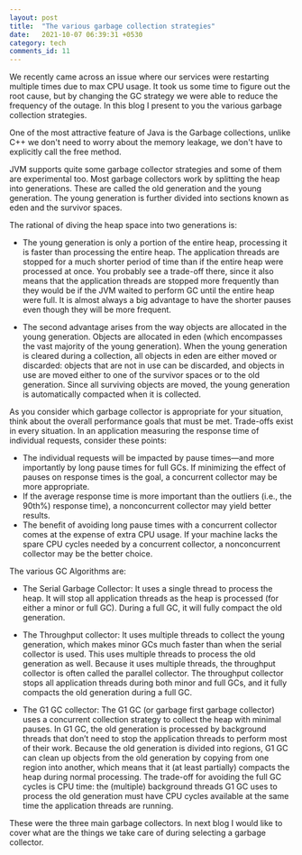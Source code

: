 ```yaml
---
layout: post
title:  "The various garbage collection strategies"
date:   2021-10-07 06:39:31 +0530
category: tech
comments_id: 11
---
```


We recently came across an issue where our services were restarting multiple times due to max CPU usage. It took us some time to figure out the root cause, but by changing the GC strategy we were able to reduce the frequency of the outage. In this blog I present to you the various garbage collection strategies.

<!--more-->

One of the most attractive feature of Java is the Garbage collections, unlike C++ we don't need to worry about the memory leakage, we don't have to explicitly call the free method.

JVM supports quite some garbage collector strategies and some of them are experimental too. Most garbage collectors work by splitting the heap into generations. These are called the old generation and the young generation. The young generation is further divided into sections known as eden and the survivor spaces.

The rational of diving the heap space into two generations is:

* The young generation is only a portion of the entire heap, processing it is faster than processing the entire heap. The application threads are stopped for a much shorter period of time than if the entire heap were processed at once. You probably see a trade-off there, since it also means that the application threads are stopped more frequently than they would be if the JVM waited to perform GC until the entire heap were full. It is almost always a big advantage to have the shorter pauses even though they will be more frequent.

* The second advantage arises from the way objects are allocated in the young generation. Objects are allocated in eden (which encompasses the vast majority of the young generation). When the young generation is cleared during a collection, all objects in eden are either moved or discarded: objects that are not in use can be discarded, and objects in use are moved either to one of the survivor spaces or to the old generation. Since all surviving objects are moved, the young generation is automatically
compacted when it is collected.

As you consider which garbage collector is appropriate for your situation, think about the overall performance goals that must be met. Trade-offs exist in every situation. In an application measuring the response time of individual requests, consider these points:

* The individual requests will be impacted by pause times—and more importantly by long pause times for full GCs. If minimizing the effect of pauses on response times is the goal, a concurrent collector may be more appropriate.
* If the average response time is more important than the outliers (i.e., the 90th%) response time), a nonconcurrent collector may yield better results.
* The benefit of avoiding long pause times with a concurrent collector comes at the expense of extra CPU usage. If your machine lacks the spare CPU cycles needed by a concurrent collector, a nonconcurrent collector may be the better choice.


The various GC Algorithms are:

*  The Serial Garbage Collector: 
It uses a single thread to process the heap. It will stop all application threads as the heap is processed (for either a minor or full GC). During a full GC, it will fully compact the old generation.

* The Throughput collector: 
It uses multiple threads to collect the young generation, which makes minor GCs much faster than when the serial collector is used. This uses multiple threads to process the old generation as well. Because it uses multiple threads, the throughput collector is often called the parallel collector. The throughput collector stops all application threads during both minor and full GCs, and it fully compacts the old generation during a full GC.

* The G1 GC collector:
The G1 GC (or garbage first garbage collector) uses a concurrent collection strategy to collect the heap with minimal pauses. In G1 GC, the old generation is processed by background threads that don’t need to stop the application threads to perform most of their work. Because the old generation is divided into regions, G1 GC can clean up objects from the old generation by copying from one region into another, which means that it (at least partially) compacts the heap during normal processing. The trade-off for avoiding the full GC cycles is CPU time: the (multiple) background threads G1 GC uses to process the old generation must have CPU cycles available at the same time the application threads are running.

These were the three main garbage collectors. In next blog I would like to cover what are the things we take care of during selecting a garbage collector.